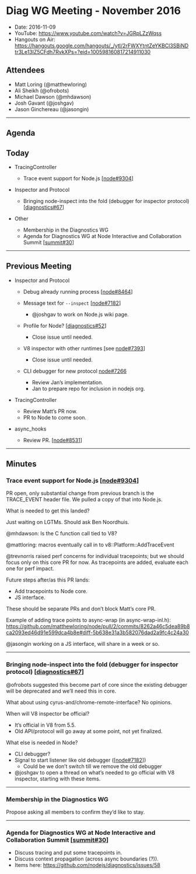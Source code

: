 # Diag WG Meeting - November 2016

* Date: 2016-11-09
* YouTube: <https://www.youtube.com/watch?v=JGRpLZzWqss>
* Hangouts on Air: <https://hangouts.google.com/hangouts/_/ytl/2rFWXYtntZeYKBCl3SBiNDtr3Le13lZ5CFdh7RvkXPs=?eid=100598160817214911030>

## Attendees

* Matt Loring (@matthewloring)
* Ali Sheikh (@ofrobots)
* Michael Dawson (@mhdawson)
* Josh Gavant (@joshgav)
* Jason Ginchereau (@jasongin)

---

## Agenda

## Today

- TracingController

  - Trace event support for Node.js [[node#9304](https://github.com/nodejs/node/pull/9304)]

- Inspector and Protocol

  - Bringing node-inspect into the fold (debugger for inspector protocol) [[diagnostics#67](https://github.com/nodejs/diagnostics/issues/67)]

- Other

  - Membership in the Diagnostics WG
  - Agenda for Diagnostics WG at Node Interactive and Collaboration Summit [[summit#30](https://github.com/nodejs/summit/issues/30)]

---

## Previous Meeting

- Inspector and Protocol

  - Debug already running process [[node#8464](https://github.com/nodejs/node/issues/8464)]
  - Message text for `--inspect` [[node#7182](https://github.com/nodejs/node/pull/7182)]

    - @joshgav to work on Node.js wiki page.

  - Profile for Node? [[diagnostics#52](https://github.com/nodejs/diagnostics/issues/52)]

    - Close issue until needed.

  - V8 inspector with other runtimes [see [node#7393](https://github.com/nodejs/node/issues/7393)]

    - Close issue until needed.

  - CLI debugger for new protocol [node#7266](https://github.com/nodejs/node/issues/7266)

    - Review Jan’s implementation.
    - Jan to prepare repo for inclusion in nodejs org.

- TracingController

  - Review Matt’s PR now.
  - PR to Node to come soon.

- async_hooks

  - Review PR. [[node#8531](https://github.com/nodejs/node/pull/8531)]

---

## Minutes

### Trace event support for Node.js [[node#9304](https://github.com/nodejs/node/pull/9304)]

PR open, only substantial change from previous branch is the TRACE_EVENT
header file. We pulled a copy of that into Node.js.

What is needed to get this landed?

Just waiting on LGTMs. Should ask Ben Noordhuis.

@mhdawson: Is the C function call tied to V8?

@mattloring: macros eventually call in to v8::Platform::AddTraceEvent

@trevnorris raised perf concerns for individual tracepoints; but we should focus
only on this core PR for now. As tracepoints are added, evaluate each one for
perf impact.

Future steps after/as this PR lands:
* Add tracepoints to Node core.
* JS interface.

These should be separate PRs and don’t block Matt’s core PR.

Example of adding trace points to async-wrap (in async-wrap-inl.h):
https://github.com/matthewloring/node/pull/2/commits/8262a46c5dea89b8ca2093ed46d91e599dca4b8e#diff-5b638e31a3b582076dad2a9fc4c24a30

@jasongin working on a JS interface, will share in a week or so.

---

### Bringing node-inspect into the fold (debugger for inspector protocol) [[diagnostics#67](https://github.com/nodejs/diagnostics/issues/67)]

@ofrobots suggested this become part of core since the existing debugger will be deprecated and we’ll need this in core.

What about using cyrus-and/chrome-remote-interface? No opinions.

When will V8 inspector be official?
* It’s official in V8 from 5.5.
* Old API/protocol will go away at some point, not yet finalized.

What else is needed in Node?
* CLI debugger?
* Signal to start listener like old debugger ([[node#7182](https://github.com/nodejs/node/pull/7182)])
  * Could be we don’t switch till we remove the old debugger
* @joshgav to open a thread on what’s needed to go official with V8 inspector, starting with these items.

---

### Membership in the Diagnostics WG

Propose asking all members to confirm they’d like to stay.

---

### Agenda for Diagnostics WG at Node Interactive and Collaboration Summit [[summit#30](https://github.com/nodejs/summit/issues/30)]

* Discuss tracing and put some tracepoints in.
* Discuss context propagation (across async boundaries (?)).
* Items here: https://github.com/nodejs/diagnostics/issues/58

